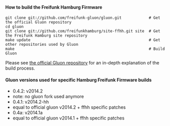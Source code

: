 #### How to build the Freifunk Hamburg Firmware
    
    git clone git://github.com/freifunk-gluon/gluon.git            # Get the official Gluon repository
    cd gluon
    git clone git://github.com/freifunkhamburg/site-ffhh.git site  # Get the Freifunk Hamburg site repository
    make update                                                    # Get other repositories used by Gluon
    make                                                           # Build Gluon

Please see [the official Gluon repository](https://github.com/freifunk-gluon/gluon) for an in-depth explanation of the build process.


#### Gluon versions used for specific Hamburg Freifunk Firmware builds

- 0.4.2: v2014.2
 - note: no gluon fork used anymore
- 0.4.1: v2014.2-hh
 - equal to official gluon v2014.2 + ffhh specific patches
- 0.4a: v2014.1a
 - equal to official gluon v2014.1 + ffhh specific patches 
